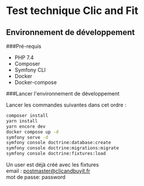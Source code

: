 # Test technique Clic and Fit

## Environnement de développement

###Pré-requis

* PHP 7.4
* Composer
* Symfony CLI
* Docker
* Docker-compose

###Lancer l'environnement de développement

Lancer les commandes suivantes dans cet ordre :

````bash
composer install
yarn install
yarn encore dev
docker compose up -d
symfony serve -d
symfony console doctrine:database:create
symfony console doctrine:migrations:migrate
symfony console doctrine:fixtures:load
````

Un user est déjà créé avec les fixtures <br>
email : postmaster@clicandbuyit.fr <br>
mot de passe: password